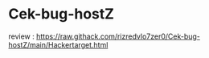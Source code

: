 # Cek-bug-hostZ

review :
https://raw.githack.com/rizredvlo7zer0/Cek-bug-hostZ/main/Hackertarget.html
